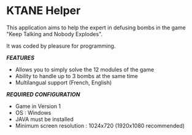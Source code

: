 # KTANE Helper
This application aims to help the expert in defusing bombs in the game "Keep Talking and Nobody Explodes".

It was coded by pleasure for programming.


***FEATURES***
- Allows you to simply solve the 12 modules of the game
- Ability to handle up to 3 bombs at the same time
- Multilangual support (French, English)

***REQUIRED CONFIGURATION***
- Game in Version 1
- OS : Windows
- JAVA must be installed
- Minimum screen resolution : 1024x720 (1920x1080 recommended)
